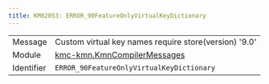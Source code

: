 ```yaml
---
title: KM02053: ERROR_90FeatureOnlyVirtualKeyDictionary
---
```


|            |           |
|------------|---------- |
| Message    | Custom virtual key names require store\(version\) '9\.0' |
| Module     | [kmc-kmn.KmnCompilerMessages](kmc-kmn.kmncompilermessages) |
| Identifier | `ERROR_90FeatureOnlyVirtualKeyDictionary` |


